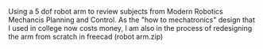 Using a 5 dof robot arm to review subjects from Modern Robotics Mechancis Planning and Control. As the "how to mechatronics" design that I used in college now costs money, I am also in the process of redesigning the arm from scratch in freecad (robot arm.zip)
